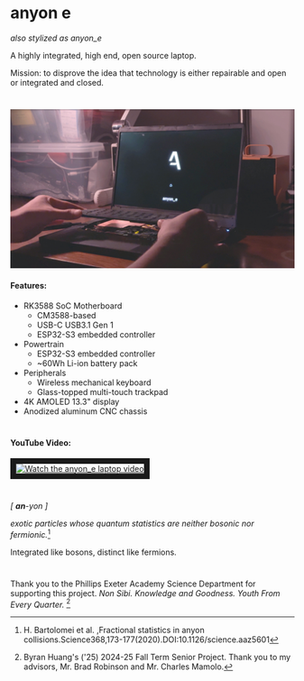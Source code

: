 # anyon e

*also stylized as anyon_e*

A highly integrated, high end, open source laptop.

Mission: to disprove the idea that technology is either repairable and open or integrated and closed.

#

![Anyon_e Laptop](./website/public/img/photo.jpg)

#### Features:

- RK3588 SoC Motherboard
  - CM3588-based
  - USB-C USB3.1 Gen 1
  - ESP32-S3 embedded controller
- Powertrain
  - ESP32-S3 embedded controller
  - ~60Wh Li-ion battery pack
- Peripherals
  - Wireless mechanical keyboard
  - Glass-topped multi-touch trackpad
- 4K AMOLED 13.3" display
- Anodized aluminum CNC chassis

#

#### YouTube Video:

<a href="https://www.youtube.com/watch?v=fks3PBodyiE" target="_blank">
 <img src="http://img.youtube.com/vi/fks3PBodyiE/hqdefault.jpg" alt="Watch the anyon_e laptop video" width="240" height="180" border="10" />
</a>

#

*[ **an**-yon ]*

*exotic particles whose quantum statistics are neither bosonic nor fermionic.*[^1]

Integrated like bosons, distinct like fermions.

#

Thank you to the Phillips Exeter Academy Science Department for supporting this project.
*Non Sibi. Knowledge and Goodness. Youth From Every Quarter.* [^2]

[^1]: H. Bartolomei et al. ,Fractional statistics in anyon collisions.Science368,173-177(2020).DOI:10.1126/science.aaz5601

[^2]: Byran Huang's ('25) 2024-25 Fall Term Senior Project. Thank you to my advisors, Mr. Brad Robinson and Mr. Charles Mamolo.
